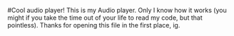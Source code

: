 #Cool audio player!
This is my Audio player.
Only I know how it works (you might if you take the time out of your life to read my code, but that pointless).
Thanks for opening this file in the first place, ig.
